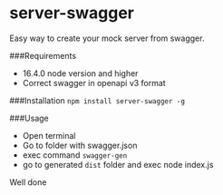 # server-swagger
Easy way to create your mock server from swagger.

###Requirements
- 16.4.0 node version and higher
- Correct swagger in openapi v3 format

###Installation
```npm install server-swagger -g```

###Usage
- Open terminal
- Go to folder with swagger.json
- exec command ```swagger-gen```
- go to generated ```dist``` folder and exec node index.js

Well done